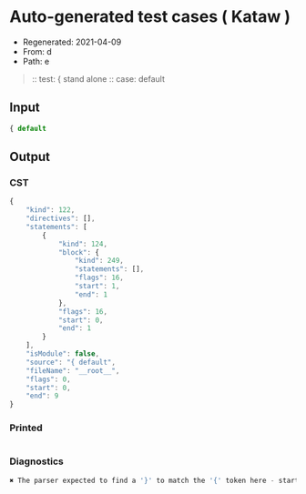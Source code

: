 # Auto-generated test cases ( Kataw )
- Regenerated: 2021-04-09
- From: d
- Path: e
> :: test: { stand alone
> :: case: default
## Input

`````js
{ default
`````

## Output

### CST

```javascript
{
    "kind": 122,
    "directives": [],
    "statements": [
        {
            "kind": 124,
            "block": {
                "kind": 249,
                "statements": [],
                "flags": 16,
                "start": 1,
                "end": 1
            },
            "flags": 16,
            "start": 0,
            "end": 1
        }
    ],
    "isModule": false,
    "source": "{ default",
    "fileName": "__root__",
    "flags": 0,
    "start": 0,
    "end": 9
}
```

### Printed

```javascript

```

### Diagnostics

```javascript
✖ The parser expected to find a '}' to match the '{' token here - start: 1, end: 9

```

